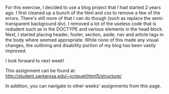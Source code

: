 For this exercise, I decided to use a blog project that I had started 2 years ago.  I first cleaned up a bunch of the html and css to remove a few of the errors.  There's still more of that I can do though (such as replace the semi-transparent background div).  I removed a lot of the useless code that is redudent such as in the DOCTYPE and various elements in the head block.  Next, I started placing header, footer, section, aside, nav and article tags in the body where seemed appropriate.  While none of this made any visual changes, the outlining and disability portion of my blog has been vastly improved.

I look forward to next week!

This assignment can be found at:
http://student.santarosa.edu/~jcriquet/html5/structure/

In addition, you can navigate to other weeks' assignments from this page.
